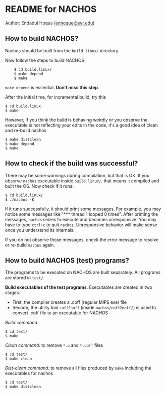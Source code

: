 # README for NACHOS
Author: Endadul Hoque (enhoque@syr.edu)


## How to build NACHOS?

Nachos should be built from the `build.linux/` directory.

Now follow the steps to build NACHOS:

        $ cd build.linux/
        $ make depend
        $ make

  `make depend` is essential. **Don't miss this step**.

After the initial time, for incremental build, try this

    $ cd build.linux
    $ make


However, if you think the build is behaving weirdly or you observe the
executable is not reflecting your edits in the code, it's a good idea of
clean and re-build nachos. 

    $ make distclean
    $ make depend
    $ make



## How to check if the build was successful?

There may be some warnings during compilation, but that is OK. 
If you observe `nachos` executable inside `build.linux/`, that means it
compiled and built the OS. Now check if it runs:

    $ cd build.linux/ 
    $ ./nachos -K

If it runs successfully, it should print some messages. For example,
you may notice some messages like "*** thread 1 looped 0 times". After
printing the messages, `nachos` seizes to execute and becomes
unresponsive. You may have to type `ctrl+c` to quit `nachos`.
Unresponsive behavior will make sense once you understand its internals.

If you do not observe those messages, check the error message to resolve or
re-build `nachos` again. 



## How to build NACHOS (test) programs?

The programs to be executed on NACHOS are built separately. All
programs are stored in `test/`.

**Build executables of the test programs**. Executables are created in
two stages: 

   - First, the compiler creates a .coff (regular MIPS exe) file
   - Secode, the utility tool `coff2noff` (inside `nachos/coff2noff/`) is used to convert .coff file
     to an executable for NACHOS

  *Build command*: 

    $ cd test/
    $ make


  *Clean command*: to remove `*.o` and `*.coff` files

    $ cd test/
    $ make clean

  *Dist-clean command:*  to remove all files produced by `make`
  including the executables for nachos

    $ cd test/
    $ make distclean

